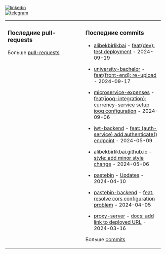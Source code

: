 [![linkedin](https://img.shields.io/badge/-Alibek_Birlikbai-161616?style=flat-square&labelColor=161616&logo=LinkedIn&logoColor=white&color=161616)](https://www.linkedin.com/in/alibek-birlikbai/)  
[![telegram](https://img.shields.io/badge/-@alibekbirlikbai-161616?style=flat-square&labelColor=161616&logo=Telegram&logoColor=white&color=161616)](https://t.me/alibekbirlikbai)


<table><tr>
<td valign="top" width="50%">

### Последние pull-requests
<!-- recent_pull_requests starts -->

<!-- recent_pull_requests ends -->
Больше [pull-requests](https://github.com/alibekbirlikbai/alibekbirlikbai/blob/main/md/pull_requests.md)

</td>


<td valign="top" width="50%">

### Последние commits
<!-- recent_commits starts -->
- [alibekbirlikbai](https://github.com/alibekbirlikbai/alibekbirlikbai) - [feat(dev): test deployment](https://github.com/alibekbirlikbai/alibekbirlikbai/commit/a93ae5cd6787c851aff6f2f4e356d44a413bf17c) - 2024-09-19

- [university-bachelor](https://github.com/alibekbirlikbai/university-bachelor) - [feat(front-end): re-upload](https://github.com/alibekbirlikbai/university-bachelor/commit/d6bddf0ce625bbc2882a7c122630615912c7fb81) - 2024-09-17

- [microservice-expenses](https://github.com/alibekbirlikbai/microservice-expenses) - [feat(jooq-integration): currency-service setup jooq configuration](https://github.com/alibekbirlikbai/microservice-expenses/commit/1bd69d192c3fa97a024ae322d9c3b1a413bd2d33) - 2024-09-06

- [jwt-backend](https://github.com/alibekbirlikbai/jwt-backend) - [feat: (auth-service) add authenticate() endpoint](https://github.com/alibekbirlikbai/jwt-backend/commit/77d7064f9091f6e135295ed44f203647ffcfdb84) - 2024-05-09

- [alibekbirlikbai.github.io](https://github.com/alibekbirlikbai/alibekbirlikbai.github.io) - [style: add minor style change](https://github.com/alibekbirlikbai/alibekbirlikbai.github.io/commit/b2fe42d2c721fbe6485dcb80d5f31c64091a34ea) - 2024-05-06

- [pastebin](https://github.com/alibekbirlikbai/pastebin) - [Updates](https://github.com/alibekbirlikbai/pastebin/commit/cc8addde9c7b162a693fcde84b5ce5b717a96e54) - 2024-04-10

- [pastebin-backend](https://github.com/alibekbirlikbai/pastebin-backend) - [feat: resolve cors configuration problem](https://github.com/alibekbirlikbai/pastebin-backend/commit/d3d1f3f2af371254075460dbf1be751d046866ab) - 2024-04-05

- [proxy-server](https://github.com/alibekbirlikbai/proxy-server) - [docs: add link to deployed URL](https://github.com/alibekbirlikbai/proxy-server/commit/150c67582b00233b8e7eb7b18a55e0e4f0f7efdc) - 2024-03-16
<!-- recent_commits ends -->
Больше [commits](https://github.com/alibekbirlikbai/alibekbirlikbai/blob/main/md/commits.md)

</td>

</tr></table>
